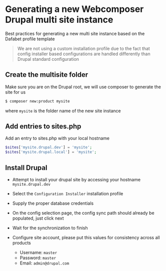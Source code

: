 # Generating a new Webcomposer Drupal multi site instance

Best practices for generating a new multi site instance based on the Dafabet profile template

> We are not using a custom installation profile due to the fact that config installer
> based configurations are handled differently than Drupal standard configuration

## Create the multisite folder

Make sure you are on the Drupal root, we will use composer to generate the site for us

```bash
$ composer new:product mysite
```
where `mysite` is the folder name of the new site instance

## Add entries to sites.php

Add an entry to sites.php with your local hostname

```php
$sites['mysite.drupal.dev'] = 'mysite';
$sites['mysite.drupal.local'] = 'mysite';
```

## Install Drupal

* Attempt to install your drupal site by accessing your hostname `mysite.drupal.dev`
* Select the `Configuration Installer` installation profile
* Supply the proper database credentials
* On the config selection page, the config sync path should already be populated, just click next
* Wait for the synchronization to finish
* Configure site account, please put this values for consistency across all products

    * Username: `master`
    * Password: `master`
    * Email: `admin@drupal.com`
